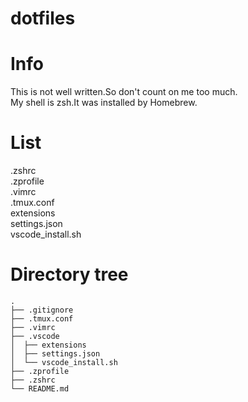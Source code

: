 # dotfiles

# Info
This is not well written.So don't count on me too much.<br>
My shell is zsh.It was installed by Homebrew.

# List
.zshrc<br> .zprofile<br> .vimrc<br> .tmux.conf<br> extensions<br> settings.json<br> vscode_install.sh<br>

# Directory tree
```
.
├── .gitignore
├── .tmux.conf
├── .vimrc
├── .vscode
│  ├── extensions
│  ├── settings.json
│  └── vscode_install.sh
├── .zprofile
├── .zshrc
└── README.md
```
